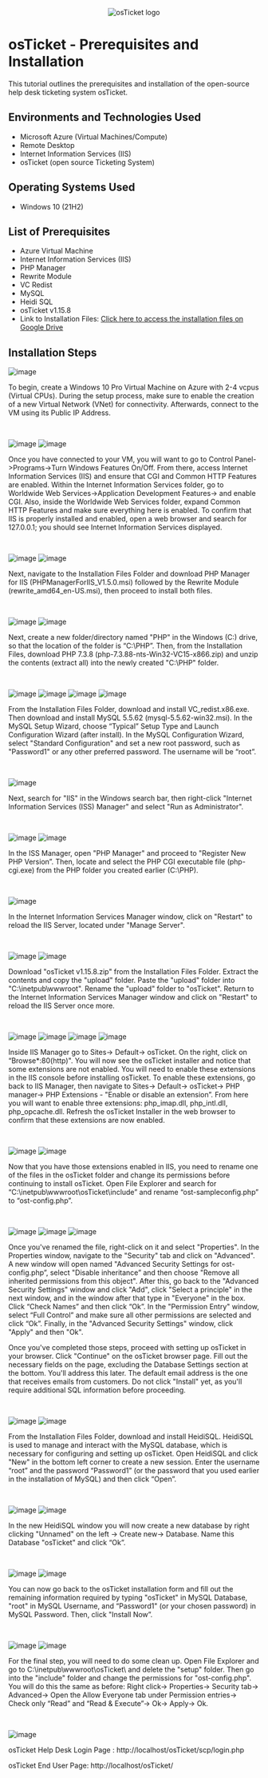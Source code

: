 <p align="center">
<img src="https://i.imgur.com/Clzj7Xs.png" alt="osTicket logo"/>
</p>

<h1>osTicket - Prerequisites and Installation</h1>
This tutorial outlines the prerequisites and installation of the open-source help desk ticketing system osTicket.<br />


<h2>Environments and Technologies Used</h2>

- Microsoft Azure (Virtual Machines/Compute)
- Remote Desktop
- Internet Information Services (IIS)
- osTicket (open source Ticketing System)

<h2>Operating Systems Used </h2>

- Windows 10</b> (21H2)

<h2>List of Prerequisites</h2>

- Azure Virtual Machine
- Internet Information Services (IIS)
- PHP Manager
- Rewrite Module
- VC Redist
- MySQL
- Heidi SQL
- osTicket v1.15.8
- Link to Installation Files: [Click here to access the installation files on Google Drive](https://drive.google.com/drive/u/0/folders/1APMfNyfNzcxZC6EzdaNfdZsUwxWYChf6)

<h2>Installation Steps</h2>

![image](https://github.com/jamstylr/osticket-prereqs/assets/159660523/312cc62c-2636-4ed2-add5-458bb9d8b015)
<p>
To begin, create a Windows 10 Pro Virtual Machine on Azure with 2-4 vcpus (Virtual CPUs). During the setup process, make sure to enable the creation of a new Virtual Network (VNet) for connectivity. Afterwards, connect to the VM using its Public IP Address.
</p>
<br />

![image](https://github.com/jamstylr/osticket-prereqs/assets/159660523/03ceae9f-0d76-4c49-8cfc-7d4fb80956c7)
![image](https://github.com/jamstylr/osticket-prereqs/assets/159660523/4b53ef8e-dba0-4e36-a84c-9111f236e26d)
<p>
Once you have connected to your VM, you will want to go to Control Panel->Programs->Turn Windows Features On/Off. From there, access Internet Information Services (IIS) and ensure that CGI and Common HTTP Features are enabled. Within the Internet Information Services folder, go to Worldwide Web Services->Application Development Features-> and enable CGI. Also, inside the Worldwide Web Services folder, expand Common HTTP Features and make sure everything here is enabled. To confirm that IIS is properly installed and enabled, open a web browser and search for 127.0.0.1; you should see Internet Information Services displayed.
</p>
<br />

![image](https://github.com/jamstylr/osticket-prereqs/assets/159660523/c10091d4-ae48-4d74-9531-bac7d732e294)
![image](https://github.com/jamstylr/osticket-prereqs/assets/159660523/52d68fde-0117-4f35-b6a3-0c38681ebe67)
<p>
Next, navigate to the Installation Files Folder and download PHP Manager for IIS (PHPManagerForIIS_V1.5.0.msi) followed by the Rewrite Module (rewrite_amd64_en-US.msi), then proceed to install both files.
</p>
<br />

![image](https://github.com/jamstylr/osticket-prereqs/assets/159660523/bc23a0fb-397d-44c7-96f3-c6d0ffbe789c)
![image](https://github.com/jamstylr/osticket-prereqs/assets/159660523/91866cb7-1cab-4b94-9f23-6b2e60def29a)
<p>
Next, create a new folder/directory named "PHP" in the Windows (C:) drive, so that the location of the folder is “C:\PHP”. Then, from the Installation Files, download PHP 7.3.8 (php-7.3.88-nts-Win32-VC15-x866.zip) and unzip the contents (extract all) into the newly created "C:\PHP" folder.
</p>
<br />

![image](https://github.com/jamstylr/osticket-prereqs/assets/159660523/35730c06-c11f-4742-93a3-34aab0aa706b)
![image](https://github.com/jamstylr/osticket-prereqs/assets/159660523/89a75de4-2dbe-43c0-bbb5-e83a82ad061e)
![image](https://github.com/jamstylr/osticket-prereqs/assets/159660523/21a71271-1006-4d64-87c3-277134880aac)
![image](https://github.com/jamstylr/osticket-prereqs/assets/159660523/27688437-6a9c-4f1a-8954-a9b582072fbe)
<p>
From the Installation Files Folder, download and install VC_redist.x86.exe. Then download and install MySQL 5.5.62 (mysql-5.5.62-win32.msi). In the MySQL Setup Wizard, choose “Typical” Setup Type and Launch Configuration Wizard (after install). In the MySQL Configuration Wizard, select "Standard Configuration" and set a new root password, such as "Password1" or any other preferred password. The username will be “root”.
</p>
<br />

![image](https://github.com/jamstylr/osticket-prereqs/assets/159660523/ff5cccfc-7080-4726-b18b-b636a612affa)
<p>
Next, search for "IIS" in the Windows search bar, then right-click "Internet Information Services (ISS) Manager" and select "Run as Administrator".
</p>
<br />

![image](https://github.com/jamstylr/osticket-prereqs/assets/159660523/a49ebfc7-7bbd-442d-8030-da07ba9bef06)
![image](https://github.com/jamstylr/osticket-prereqs/assets/159660523/88158ba9-6c2d-480f-a6d3-4cdcd15688ed)
<p>
In the ISS Manager, open "PHP Manager" and proceed to "Register New PHP Version”. Then, locate and select the PHP CGI executable file (php-cgi.exe) from the PHP folder you created earlier (C:\PHP).
</p>
<br />

![image](https://github.com/jamstylr/osticket-prereqs/assets/159660523/9e4341a4-07fa-40c3-8c39-6c4988a8515f)
<p>
In the Internet Information Services Manager window, click on "Restart" to reload the IIS Server, located under "Manage Server".
</p>
<br />

![image](https://github.com/jamstylr/osticket-prereqs/assets/159660523/075d07a1-045f-4dcc-bda1-c16b27d2fcce)
![image](https://github.com/jamstylr/osticket-prereqs/assets/159660523/19ef1a79-efa4-4f2b-b956-bda4c6787ad5)
<p>
Download "osTicket v1.15.8.zip" from the Installation Files Folder. Extract the contents and copy the "upload" folder. Paste the "upload" folder into "C:\inetpub\wwwroot". Rename the "upload" folder to "osTicket". Return to the Internet Information Services Manager window and click on "Restart" to reload the IIS Server once more.
</p>
<br />

![image](https://github.com/jamstylr/osticket-prereqs/assets/159660523/458cf518-5a75-4535-8f2c-907267e95657)
![image](https://github.com/jamstylr/osticket-prereqs/assets/159660523/8c276b5b-6e43-4826-bc85-2380af1d0070)
![image](https://github.com/jamstylr/osticket-prereqs/assets/159660523/c212cb1d-d09c-4e67-9b00-1aa2068ef6b9)
![image](https://github.com/jamstylr/osticket-prereqs/assets/159660523/a19e3718-565b-4665-8180-bb6b87c47194)
<p>
Inside IIS Manager go to Sites-> Default-> osTicket. On the right, click on “Browse*:80(http)". You will now see the osTicket installer and notice that some extensions are not enabled. You will need to enable these extensions in the IIS console before installing osTicket. To enable these extensions, go back to IIS Manager, then navigate to Sites-> Default-> osTicket-> PHP manager-> PHP Extensions - "Enable or disable an extension”. From here you will want to enable three extensions: php_imap.dll, php_intl.dll, php_opcache.dll. Refresh the osTicket Installer in the web browser to confirm that these extensions are now enabled.
</p>
<br />

![image](https://github.com/jamstylr/osticket-prereqs/assets/159660523/57092c6a-a873-4ef9-8273-9f0cbf3ce48d)
![image](https://github.com/jamstylr/osticket-prereqs/assets/159660523/acdddde9-9a3d-4c71-bc29-34c405562316)
<p>
Now that you have those extensions enabled in IIS, you need to rename one of the files in the osTicket folder and change its permissions before continuing to install osTicket. Open File Explorer and search for “C:\inetpub\wwwroot\osTicket\include” and rename “ost-sampleconfig.php” to “ost-config.php”.
</p>
<br />

![image](https://github.com/jamstylr/osticket-prereqs/assets/159660523/c43bcf2d-b30a-4e57-ab35-3b697af09145)
![image](https://github.com/jamstylr/osticket-prereqs/assets/159660523/6ccffc10-42e1-4cd7-be77-210811e49ef4)
![image](https://github.com/jamstylr/osticket-prereqs/assets/159660523/bc9af290-a436-4a45-bae4-971f471c8604)
<p>
Once you've renamed the file, right-click on it and select "Properties". In the Properties window, navigate to the "Security" tab and click on "Advanced". A new window will open named "Advanced Security Settings for ost-config.php”, select "Disable inheritance” and then choose "Remove all inherited permissions from this object". After this, go back to the "Advanced Security Settings" window and click "Add", click "Select a principle" in the next window, and in the window after that type in "Everyone" in the box. Click “Check Names” and then click “Ok”. In the "Permission Entry" window, select “Full Control” and make sure all other permissions are selected and click “Ok”. Finally, in the "Advanced Security Settings" window, click "Apply" and then "Ok".
</p>

<p>
Once you've completed those steps, proceed with setting up osTicket in your browser. Click "Continue" on the osTicket browser page. Fill out the necessary fields on the page, excluding the Database Settings section at the bottom. You'll address this later. The default email address is the one that receives emails from customers. Do not click "Install" yet, as you'll require additional SQL information before proceeding.
</p>
<br />

![image](https://github.com/jamstylr/osticket-prereqs/assets/159660523/5183b002-1419-4b4c-8f67-30dfcf6f51c2)
![image](https://github.com/jamstylr/osticket-prereqs/assets/159660523/effef053-57e7-491c-88fd-c6e447309e8f)
<p>
From the Installation Files Folder, download and install HeidiSQL. HeidiSQL is used to manage and interact with the MySQL database, which is necessary for configuring and setting up osTicket. Open HeidiSQL and click "New" in the bottom left corner to create a new session. Enter the username “root” and the password “Password1” (or the password that you used earlier in the installation of MySQL) and then click “Open”.
</p>
<br />

![image](https://github.com/jamstylr/osticket-prereqs/assets/159660523/48203bc6-8450-461e-8388-c1ee1042fe00)
![image](https://github.com/jamstylr/osticket-prereqs/assets/159660523/7839efb5-ca52-4edc-963b-9dfbe7417d2e)
<p>
In the new HeidiSQL window you will now create a new database by right clicking "Unnamed" on the left -> Create new-> Database. Name this Database "osTicket" and click “Ok”.
</p>
<br />

![image](https://github.com/jamstylr/osticket-prereqs/assets/159660523/0651534b-2bca-42be-868e-86e129ea584b)
![image](https://github.com/jamstylr/osticket-prereqs/assets/159660523/632ebb73-ab0b-43e3-bc48-ed01fc28ef3b)
<p>
You can now go back to the osTicket installation form and fill out the remaining information required by typing "osTicket" in MySQL Database, "root" in MySQL Username, and “Password1" (or your chosen password) in MySQL Password. Then, click "Install Now”.
</p>
<br />

![image](https://github.com/jamstylr/osticket-prereqs/assets/159660523/7a66aaab-0682-4669-a215-373d9e886840)
![image](https://github.com/jamstylr/osticket-prereqs/assets/159660523/73aa1372-45ce-43b8-a206-02af6938ab25)
<p>
For the final step, you will need to do some clean up. Open File Explorer and go to C:\inetpub\wwwroot\osTicket\ and delete the "setup" folder. Then go into the "include" folder and change the permissions for "ost-config.php". You will do this the same as before: Right click-> Properties-> Security tab-> Advanced-> Open the Allow Everyone tab under Permission entries-> Check only “Read” and “Read & Execute”-> Ok-> Apply-> Ok.
</p>
<br />

![image](https://github.com/jamstylr/osticket-prereqs/assets/159660523/939df60a-4c02-4d30-a5be-76c11edf54f7)
<p>
osTicket Help Desk Login Page : http://localhost/osTicket/scp/login.php
</p>
<p>
osTicket End User Page: http://localhost/osTicket/
</p>
<br />

